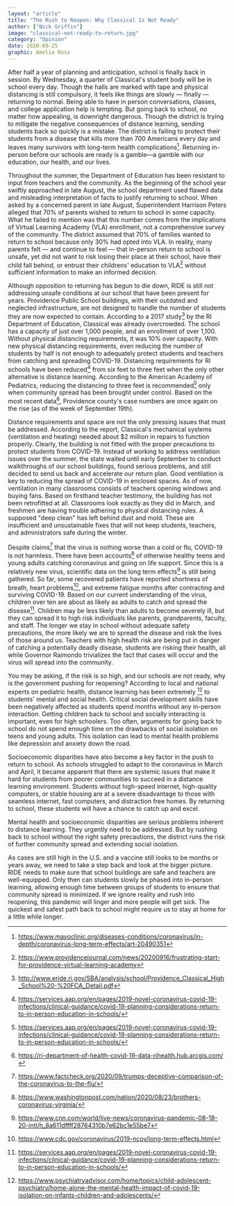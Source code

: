 ```yaml
---
layout: "article"
title: "The Rush to Reopen: Why Classical Is Not Ready"
author: ["Nick Griffin"]
image: "classical-not-ready-to-return.jpg"
category: "Opinion"
date: 2020-09-25
graphic: Amelia Ross
---
```

After half a year of planning and anticipation, school is finally back in session. By Wednesday, a quarter of Classical's student body will be in school every day. Though the halls are marked with tape and physical distancing is still compulsory, it feels like things are slowly — finally — returning to normal. Being able to have in person conversations, classes, and college application help is tempting. But going back to school, no matter how appealing, is downright dangerous. Though the district is trying to mitigate the negative consequences of distance learning, sending students back so quickly is a mistake. The district is failing to protect their students from a disease that kills more than 700 Americans every day and leaves many survivors with long-term health complications[^1]. Returning in-person before our schools are ready is a gamble—a gamble with our education, our health, and our lives.

Throughout the summer, the Department of Education has been resistant to input from teachers and the community. As the beginning of the school year swiftly approached in late August, the school department used flawed data and misleading interpretation of facts to justify returning to school. When asked by a concerned parent in late August, Superintendent Harrison Peters alleged that 70% of parents wished to return to school in some capacity. What he failed to mention was that this number comes from the implications of Virtual Learning Academy (VLA) enrollment, not a comprehensive survey of the community. The district assumed that 70% of families wanted to return to school because only 30% had opted into VLA. In reality, many parents felt — and continue to feel — that in-person return to school is unsafe, yet did not want to risk losing their place at their school, have their child fall behind, or entrust their childrens' education to VLA[^2] without sufficient information to make an informed decision.

Although opposition to returning has begun to die down, RIDE is still not addressing unsafe conditions at our school that have been present for years. Providence Public School buildings, with their outdated and neglected infrastructure, are not designed to handle the number of students they are now expected to contain. According to a 2017 study[^3] by the RI Department of Education, Classical was already overcrowded. The school has a capacity of just over 1,000 people, and an enrollment of over 1,100. Without physical distancing requirements, it was 10% over capacity. With new physical distancing requirements, even reducing the number of students by half is not enough to adequately protect students and teachers from catching and spreading COVID-19. Distancing requirements for RI schools have been reduced[^4] from six feet to three feet when the only other alternative is distance learning. According to the American Academy of Pediatrics, reducing the distancing to three feet is recommended[^5] only when community spread has been brought under control. Based on the most recent data[^6], Providence county's case numbers are once again on the rise (as of the week of September 19th).

Distance requirements and space are not the only pressing issues that must be addressed. According to the report, Classical's mechanical systems (ventilation and heating) needed about $2 million in repairs to function properly. Clearly, the building is not fitted with the proper precautions to protect students from COVID-19. Instead of working to address ventilation issues over the summer, the state waited until early September to conduct walkthroughs of our school buildings, found serious problems, and still decided to send us back and accelerate our return plan. Good ventilation is key to reducing the spread of COVID-19 in enclosed spaces. As of now, ventilation in many classrooms consists of teachers opening windows and buying fans. Based on firsthand teacher testimony, the building has not been retrofitted at all. Classrooms look exactly as they did in March, and freshmen are having trouble adhering to physical distancing rules. A supposed "deep clean" has left behind dust and mold. These are insufficient and unsustainable fixes that will not keep students, teachers, and administrators safe during the winter.

Despite claims[^7] that the virus is nothing worse than a cold or flu, COVID-19 is not harmless. There have been accounts[^8] of otherwise healthy teens and young adults catching coronavirus and going on life support. Since this is a relatively new virus, scientific data on the long term effects[^9] is still being gathered. So far, some recovered patients have reported shortness of breath, heart problems[^10], and extreme fatigue months after contracting and surviving COVID-19. Based on our current understanding of the virus, children over ten are about as likely as adults to catch and spread the disease[^11]. Children may be less likely than adults to become severely ill, but they can spread it to high risk individuals like parents, grandparents, faculty, and staff. The longer we stay in school without adequate safety precautions, the more likely we are to spread the disease and risk the lives of those around us. Teachers with high health risk are being put in danger of catching a potentially deadly disease, students are risking their health, all while Governor Raimondo trivializes the fact that cases will occur and the virus will spread into the community.

You may be asking, if the risk is so high, and our schools are not ready, why is the government pushing for reopening? According to local and national experts on pediatric health, distance learning has been extremely [^12] to students' mental and social health. Critical social development skills have been negatively affected as students spend months without any in-person interaction. Getting children back to school and socially interacting is important, even for high schoolers. Too often, arguments for going back to school do not spend enough time on the drawbacks of social isolation on teens and young adults. This isolation can lead to mental health problems like depression and anxiety down the road.

Socioeconomic disparities have also become a key factor in the push to return to school. As schools struggled to adapt to the coronavirus in March and April, it became apparent that there are systemic issues that make it hard for students from poorer communities to succeed in a distance learning environment. Students without high-speed internet, high-quality computers, or stable housing are at a severe disadvantage to those with seamless internet, fast computers, and distraction free homes. By returning to school, these students will have a chance to catch up and excel.

Mental health and socioeconomic disparities are serious problems inherent to distance learning. They urgently need to be addressed. But by rushing back to school without the right safety precautions, the district runs the risk of further community spread and extending social isolation.

As cases are still high in the U.S. and a vaccine still looks to be months or years away, we need to take a step back and look at the bigger picture. RIDE needs to make sure that school buildings are safe and teachers are well-equipped. Only then can students slowly be phased into in-person learning, allowing enough time between groups of students to ensure that community spread is minimized. If we ignore reality and rush into reopening, this pandemic will linger and more people will get sick. The quickest and safest path back to school might require us to stay at home for a little while longer.

[^1]: https://www.mayoclinic.org/diseases-conditions/coronavirus/in-depth/coronavirus-long-term-effects/art-20490351
[^2]: https://www.providencejournal.com/news/20200916/frustrating-start-for-providence-virtual-learning-academy
[^3]: http://www.eride.ri.gov/SBA/analysis/school/Providence_Classical_High_School%20-%20FCA_Detail.pdf
[^4]: https://services.aap.org/en/pages/2019-novel-coronavirus-covid-19-infections/clinical-guidance/covid-19-planning-considerations-return-to-in-person-education-in-schools/
[^5]: https://services.aap.org/en/pages/2019-novel-coronavirus-covid-19-infections/clinical-guidance/covid-19-planning-considerations-return-to-in-person-education-in-schools/
[^6]: https://ri-department-of-health-covid-19-data-rihealth.hub.arcgis.com/
[^7]: https://www.factcheck.org/2020/09/trumps-deceptive-comparison-of-the-coronavirus-to-the-flu/
[^8]: https://www.washingtonpost.com/nation/2020/08/23/brothers-coronavirus-virginia/
[^9]: https://www.cnn.com/world/live-news/coronavirus-pandemic-08-18-20-intl/h_8a611dffff28764310b7e62bc1e55be7
[^10]: https://www.cdc.gov/coronavirus/2019-ncov/long-term-effects.html
[^11]: https://services.aap.org/en/pages/2019-novel-coronavirus-covid-19-infections/clinical-guidance/covid-19-planning-considerations-return-to-in-person-education-in-schools/
[^12]: https://www.psychiatryadvisor.com/home/topics/child-adolescent-psychiatry/home-alone-the-mental-health-impact-of-covid-19-isolation-on-infants-children-and-adolescents/
